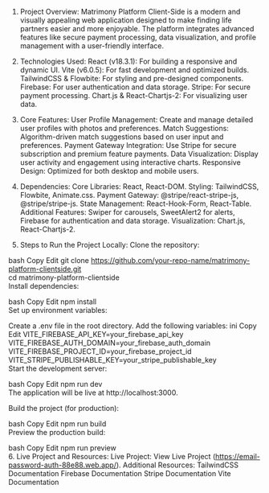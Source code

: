 1. Project Overview:
Matrimony Platform Client-Side is a modern and visually appealing web application designed to make finding life partners easier and more enjoyable. The platform integrates advanced features like secure payment processing, data visualization, and profile management with a user-friendly interface.


3. Technologies Used:
React (v18.3.1): For building a responsive and dynamic UI.
Vite (v6.0.5): For fast development and optimized builds.
TailwindCSS & Flowbite: For styling and pre-designed components.
Firebase: For user authentication and data storage.
Stripe: For secure payment processing.
Chart.js & React-Chartjs-2: For visualizing user data.
3. Core Features:
User Profile Management: Create and manage detailed user profiles with photos and preferences.
Match Suggestions: Algorithm-driven match suggestions based on user input and preferences.
Payment Gateway Integration: Use Stripe for secure subscription and premium feature payments.
Data Visualization: Display user activity and engagement using interactive charts.
Responsive Design: Optimized for both desktop and mobile users.
4. Dependencies:
Core Libraries: React, React-DOM.
Styling: TailwindCSS, Flowbite, Animate.css.
Payment Gateway: @stripe/react-stripe-js, @stripe/stripe-js.
State Management: React-Hook-Form, React-Table.
Additional Features: Swiper for carousels, SweetAlert2 for alerts, Firebase for authentication and data storage.
Visualization: Chart.js, React-Chartjs-2.
5. Steps to Run the Project Locally:
Clone the repository:

bash
Copy
Edit
git clone https://github.com/your-repo-name/matrimony-platform-clientside.git  
cd matrimony-platform-clientside  
Install dependencies:

bash
Copy
Edit
npm install  
Set up environment variables:

Create a .env file in the root directory.
Add the following variables:
ini
Copy
Edit
VITE_FIREBASE_API_KEY=your_firebase_api_key  
VITE_FIREBASE_AUTH_DOMAIN=your_firebase_auth_domain  
VITE_FIREBASE_PROJECT_ID=your_firebase_project_id  
VITE_STRIPE_PUBLISHABLE_KEY=your_stripe_publishable_key  
Start the development server:

bash
Copy
Edit
npm run dev  
The application will be live at http://localhost:3000.

Build the project (for production):

bash
Copy
Edit
npm run build  
Preview the production build:

bash
Copy
Edit
npm run preview  
6. Live Project and Resources:
Live Project: View Live Project (https://email-password-auth-88e88.web.app/).
Additional Resources:
TailwindCSS Documentation
Firebase Documentation
Stripe Documentation
Vite Documentation
